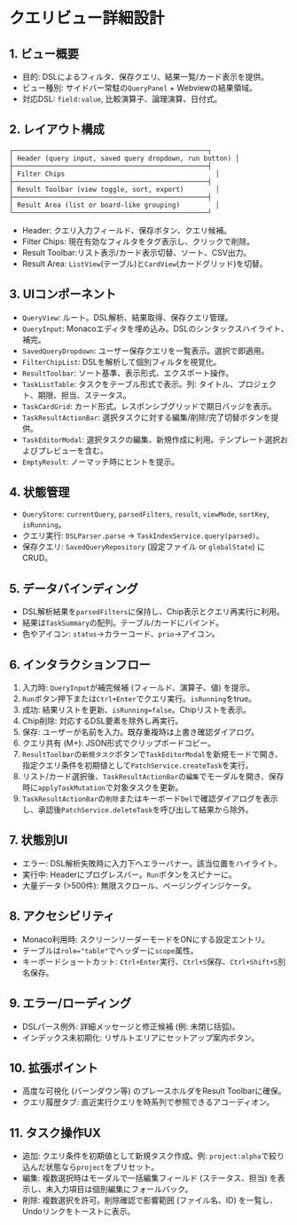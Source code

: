 # クエリビュー詳細設計

## 1. ビュー概要
- 目的: DSLによるフィルタ、保存クエリ、結果一覧/カード表示を提供。
- ビュー種別: サイドバー常駐の`QueryPanel` + Webviewの結果領域。
- 対応DSL: `field:value`, 比較演算子、論理演算、日付式。

## 2. レイアウト構成
```
┌─────────────────────────────────────────────────┐
│ Header (query input, saved query dropdown, run button) │
├─────────────────────────────────────────────────┤
│ Filter Chips                                      │
├─────────────────────────────────────────────────┤
│ Result Toolbar (view toggle, sort, export)        │
├─────────────────────────────────────────────────┤
│ Result Area (list or board-like grouping)         │
└─────────────────────────────────────────────────┘
```
- Header: クエリ入力フィールド、保存ボタン、クエリ候補。
- Filter Chips: 現在有効なフィルタをタグ表示し、クリックで削除。
- Result Toolbar:リスト表示/カード表示切替、ソート、CSV出力。
- Result Area: `ListView`(テーブル)と`CardView`(カードグリッド)を切替。

## 3. UIコンポーネント
- `QueryView`: ルート。DSL解析、結果取得、保存クエリ管理。
- `QueryInput`: Monacoエディタを埋め込み。DSLのシンタックスハイライト、補完。
- `SavedQueryDropdown`: ユーザー保存クエリを一覧表示。選択で即適用。
- `FilterChipList`: DSLを解析して個別フィルタを視覚化。
- `ResultToolbar`: ソート基準、表示形式、エクスポート操作。
- `TaskListTable`: タスクをテーブル形式で表示。列: タイトル、プロジェクト、期限、担当、ステータス。
- `TaskCardGrid`: カード形式。レスポンシブグリッドで期日バッジを表示。
- `TaskResultActionBar`: 選択タスクに対する編集/削除/完了切替ボタンを提供。
- `TaskEditorModal`: 選択タスクの編集、新規作成に利用。テンプレート選択およびプレビューを含む。
- `EmptyResult`: ノーマッチ時にヒントを提示。

## 4. 状態管理
- `QueryStore`: `currentQuery`, `parsedFilters`, `result`, `viewMode`, `sortKey`, `isRunning`。
- クエリ実行: `DSLParser.parse` → `TaskIndexService.query(parsed)`。
- 保存クエリ: `SavedQueryRepository` (設定ファイル or `globalState`) にCRUD。

## 5. データバインディング
- DSL解析結果を`parsedFilters`に保持し、Chip表示とクエリ再実行に利用。
- 結果は`TaskSummary`の配列。テーブル/カードにバインド。
- 色やアイコン: `status`→カラーコード、`prio`→アイコン。

## 6. インタラクションフロー
1. 入力時: `QueryInput`が補完候補 (フィールド、演算子、値) を提示。
2. `Run`ボタン押下または`Ctrl+Enter`でクエリ実行。`isRunning`をtrue。
3. 成功: 結果リストを更新、`isRunning=false`。Chipリストを表示。
4. Chip削除: 対応するDSL要素を除外し再実行。
5. 保存: ユーザーが名前を入力。既存重複時は上書き確認ダイアログ。
6. クエリ共有 (M+): JSON形式でクリップボードコピー。
7. `ResultToolbar`の`新規タスク`ボタンで`TaskEditorModal`を新規モードで開き、指定クエリ条件を初期値として`PatchService.createTask`を実行。
8. リスト/カード選択後、`TaskResultActionBar`の`編集`でモーダルを開き、保存時に`applyTaskMutation`で対象タスクを更新。
9. `TaskResultActionBar`の`削除`またはキーボード`Del`で確認ダイアログを表示し、承認後`PatchService.deleteTask`を呼び出して結果から除外。

## 7. 状態別UI
- エラー: DSL解析失敗時に入力下へエラーバナー。該当位置をハイライト。
- 実行中: Headerにプログレスバー。`Run`ボタンをスピナーに。
- 大量データ (>500件): 無限スクロール、ページングインジケータ。

## 8. アクセシビリティ
- Monaco利用時: スクリーンリーダーモードをONにする設定エントリ。
- テーブルは`role="table"`でヘッダーに`scope`属性。
- キーボードショートカット: `Ctrl+Enter`実行、`Ctrl+S`保存、`Ctrl+Shift+S`別名保存。

## 9. エラー/ローディング
- DSLパース例外: 詳細メッセージと修正候補 (例: 未閉じ括弧)。
- インデックス未初期化: リザルトエリアにセットアップ案内ボタン。

## 10. 拡張ポイント
- 高度な可視化 (バーンダウン等) のプレースホルダをResult Toolbarに確保。
- クエリ履歴タブ: 直近実行クエリを時系列で参照できるアコーディオン。

## 11. タスク操作UX
- 追加: クエリ条件を初期値として新規タスク作成。例: `project:alpha`で絞り込んだ状態なら`project`をプリセット。
- 編集: 複数選択時はモーダルで一括編集フィールド (ステータス、担当) を表示し、未入力項目は個別編集にフォールバック。
- 削除: 複数選択を許可。削除確認で影響範囲 (ファイル名、ID) を一覧し、Undoリンクをトーストに表示。
